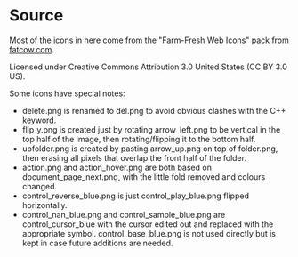 # Source

Most of the icons in here come from the "Farm-Fresh Web Icons" pack from [fatcow.com](http://www.fatcow.com/free-icons).

Licensed under Creative Commons Attribution 3.0 United States (CC BY 3.0 US).

Some icons have special notes:

* delete.png is renamed to del.png to avoid obvious clashes with the C++ keyword.
* flip_y.png is created just by rotating arrow_left.png to be vertical in the top half of the image, then rotating/flipping it to the bottom half.
* upfolder.png is created by pasting arrow_up.png on top of folder.png, then erasing all pixels that overlap the front half of the folder.
* action.png and action_hover.png are both based on document_page_next.png, with the little fold removed and colours changed.
* control_reverse_blue.png is just control_play_blue.png flipped horizontally.
* control_nan_blue.png and control_sample_blue.png are control_cursor_blue with the cursor edited out and replaced with the appropriate symbol. control_base_blue.png is not used directly but is kept in case future additions are needed.
